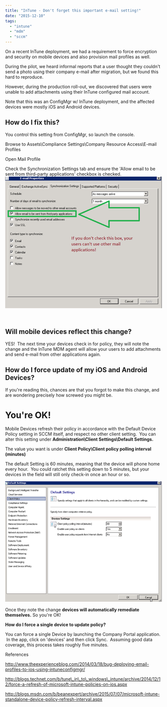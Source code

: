```yaml
---
title: "InTune - Don't forget this important e-mail setting!"
date: "2015-12-10"
tags: 
  - "intune"
  - "mdm"
  - "sccm"
---
```


On a recent InTune deployment, we had a requirement to force encryption and security on mobile devices and also provision mail profiles as well.

During the pilot, we heard informal reports that a user thought they couldn't send a photo using their company e-mail after migration, but we found this hard to reproduce.

However, during the production roll-out, we discovered that users were unable to add attachments using their InTune configured mail account.

Note that this was an ConfigMgr w/ InTune deployment, and the affected devices were mostly iOS and Android devices.

## How do I fix this?

You control this setting from ConfigMgr, so launch the console.

Browse to Assets\\Compliance Settings\\Company Resource Access\\E-mail Profiles

Open Mail Profile

Check the Synchronization Settings tab and ensure the 'Allow email to be sent from third-party applications' checkbox is checked. ![00intunepolicy_email.png](images/00intunepolicy_email1.png)

 

## Will mobile devices reflect this change?

YES!  The next time your devices check in for policy, they will note the change and the InTune MDM agent will allow your users to add attachments and send e-mail from other applications again.

## How do I force update of my iOS and Android Devices?

If you're reading this, chances are that you forgot to make this change, and are wondering precisely how screwed you might be.

# **You're OK!**

Mobile Devices refresh their policy in accordance with the Default Device Policy setting in SCCM itself, and respect no other client setting.  You can alter this setting under **Administration\\Client Settings\\Default Settings.**

The value you want is under **Client Policy\\Client policy polling interval (minutes)**

The default Setting is 60 minutes, meaning that the device will phone home every hour.  You could ratchet this setting down to 5 minutes, but your devices in the field will still only check-in once an hour or so.

![InTunePolicy](images/intunepolicy.png)

Once they note the change **devices will automatically remediate themselves.** So you're OK!

**How do I force a single device to update policy?**

You can force a single Device by launching the Company Portal application.  In the app, click on 'devices' and then click Sync.  Assuming good data coverage, this process takes roughly five minutes.

References

http://www.theexperienceblog.com/2014/03/18/bug-deploying-email-profiles-to-ios-using-intuneconfigmgr/

http://blogs.technet.com/b/tune\_in\_to\_windows\_intune/archive/2014/12/12/force-a-refresh-of-microsoft-intune-policies-on-ios.aspx

http://blogs.msdn.com/b/beanexpert/archive/2015/07/07/microsoft-intune-standalone-device-policy-refresh-interval.aspx
